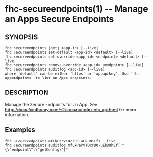 fhc-secureendpoints(1) -- Manage an Apps Secure Endpoints
=========================================================

## SYNOPSIS

    fhc secureendpoints [get] <app-id> [--live]
    fhc secureendpoints set-default <app-id> <default> [--live]
    fhc secureendpoints set-override <app-id> <endpoint> <default> [--live]
    fhc secureendpoints remove-override <app-id> <endpoint> [--live]
    fhc secureendpoints auditlog <app-id> [--live]
    where 'default' can be either 'https' or 'appapikey'. Use 'fhc appendpoints' to list an Apps endpoints.
    
## DESCRIPTION

Manage the Secure Endpoints for an App. See http://docs.feedhenry.com/v2/secureendpoints_api.html for more information.

## Examples 

    fhc secureendpoints mfLkParVTDcr80-uEk8OhEfT --live
    fhc secureendpoints auditlog mfLkParVTDcr80-uEk8OhEfT "{\"endpoint\":\"getConfig\"}"
